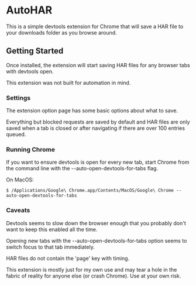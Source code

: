 # AutoHAR

This is a simple devtools extension for Chrome that will save a HAR file to your downloads folder as you browse around.

## Getting Started

Once installed, the extension will start saving HAR files for any browser tabs with devtools open.

This extension was not built for automation in mind.

### Settings

The extension option page has some basic options about what to save.

Everything but blocked requests are saved by default and HAR files are only saved when a tab is closed or after navigating if there are over 100 entries queued.

### Running Chrome

If you want to ensure devtools is open for every new tab, start Chrome from the command line with the --auto-open-devtools-for-tabs flag.

On MacOS:

```
$ /Applications/Google\ Chrome.app/Contents/MacOS/Google\ Chrome --auto-open-devtools-for-tabs
```

### Caveats

Devtools seems to slow down the browser enough that you probably don't want to keep this enabled all the time.

Opening new tabs with the --auto-open-devtools-for-tabs option seems to switch focus to that tab immediately.

HAR files do not contain the 'page' key with timing.

This extension is mostly just for my own use and may tear a hole in the fabric of reality for anyone else (or crash Chrome). Use at your own risk.